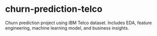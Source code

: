 # churn-prediction-telco
Churn prediction project using IBM Telco dataset. Includes EDA, feature engineering, machine learning model, and business insights.
